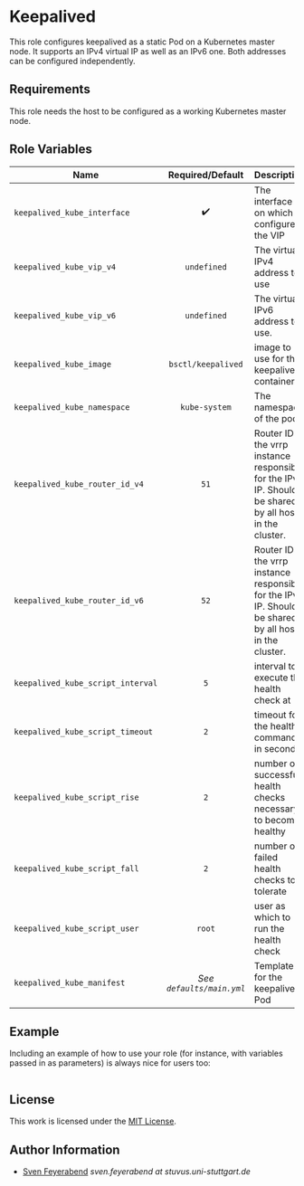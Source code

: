 # Keepalived

This role configures keepalived as a static Pod on a Kubernetes master node.
It supports an IPv4  virtual IP as well as an IPv6 one.
Both addresses can be configured independently.

## Requirements

This role needs the host to be configured as a working Kubernetes master node.

## Role Variables

| Name                              |     Required/Default      | Description                                                                                               |
| --------------------------------- | :-----------------------: | --------------------------------------------------------------------------------------------------------- |
| `keepalived_kube_interface`       |    :heavy_check_mark:     | The interface on which to configure the VIP                                                               |
| `keepalived_kube_vip_v4`          |        `undefined`        | The virtual IPv4 address to use                                                                           |
| `keepalived_kube_vip_v6`          |        `undefined`        | The virtual IPv6 address to use.                                                                          |
| `keepalived_kube_image`           |    `bsctl/keepalived`     | image to use for the keepalived container                                                                 |
| `keepalived_kube_namespace`       |       `kube-system`       | The namespace of the pod                                                                                  |
| `keepalived_kube_router_id_v4`    |           `51`            | Router ID of the vrrp instance responsible for the IPv4 IP. Should be shared by all hosts in the cluster. |
| `keepalived_kube_router_id_v6`    |           `52`            | Router ID of the vrrp instance responsible for the IPv6 IP. Should be shared by all hosts in the cluster. |
| `keepalived_kube_script_interval` |            `5`            | interval to execute the health check at                                                                   |
| `keepalived_kube_script_timeout`  |            `2`            | timeout for the health command in seconds                                                                 |
| `keepalived_kube_script_rise`     |            `2`            | number of successful health checks necessary to become healthy                                            |
| `keepalived_kube_script_fall`     |            `2`            | number of failed health checks to tolerate                                                                |
| `keepalived_kube_script_user`     |          `root`           | user as which to run the health check                                                                     |
| `keepalived_kube_manifest`        | *See `defaults/main.yml`* | Template for the keepalived Pod                                                                           |

## Example

Including an example of how to use your role (for instance, with variables passed in as parameters) is always nice for users too:

```yml
```

## License

This work is licensed under the [MIT License](./LICENSE).

## Author Information

- [Sven Feyerabend](SF2311) _sven.feyerabend at stuvus.uni-stuttgart.de_

